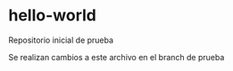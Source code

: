 # hello-world
Repositorio inicial de prueba

Se realizan cambios a este archivo en el branch de prueba
